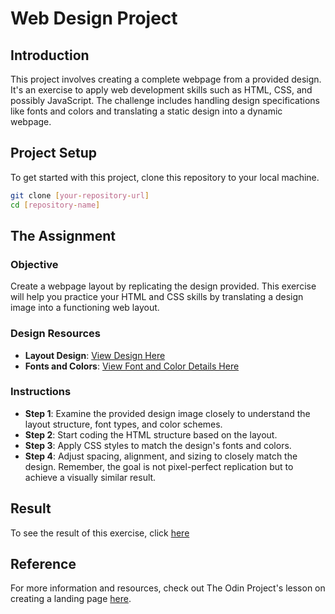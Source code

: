 # Web Design Project

## Introduction

This project involves creating a complete webpage from a provided design. It's an exercise to apply web development skills such as HTML, CSS, and possibly JavaScript. The challenge includes handling design specifications like fonts and colors and translating a static design into a dynamic webpage.

## Project Setup

To get started with this project, clone this repository to your local machine.

```bash
git clone [your-repository-url]
cd [repository-name]
```
## The Assignment

### Objective
Create a webpage layout by replicating the design provided. This exercise will help you practice your HTML and CSS skills by translating a design image into a functioning web layout.

### Design Resources
- **Layout Design**: [View Design Here](https://cdn.statically.io/gh/TheOdinProject/curriculum/81a5d553f4073e593d23a6ab00d50eef8620796d/foundations/html_css/project/imgs/01.png)
- **Fonts and Colors**: [View Font and Color Details Here](https://cdn.statically.io/gh/TheOdinProject/curriculum/81a5d553f4073e593d23a6ab00d50eef8620796d/foundations/html_css/project/imgs/02.png)

### Instructions
- **Step 1**: Examine the provided design image closely to understand the layout structure, font types, and color schemes.
- **Step 2**: Start coding the HTML structure based on the layout.
- **Step 3**: Apply CSS styles to match the design's fonts and colors.
- **Step 4**: Adjust spacing, alignment, and sizing to closely match the design. Remember, the goal is not pixel-perfect replication but to achieve a visually similar result.

## Result

To see the result of this exercise, click [here](https://rchahoud.github.io/landing-page/)

## Reference

For more information and resources, check out The Odin Project's lesson on creating a landing page [here](https://www.theodinproject.com/lessons/foundations-landingpage).
